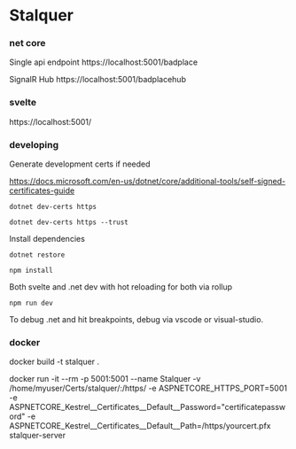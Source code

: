 
# Stalquer

### net core

Single api endpoint
https://localhost:5001/badplace

SignalR Hub
https://localhost:5001/badplacehub

### svelte

https://localhost:5001/

### developing

Generate development certs if needed

https://docs.microsoft.com/en-us/dotnet/core/additional-tools/self-signed-certificates-guide

```dotnet dev-certs https```

```dotnet dev-certs https --trust```

Install dependencies

``` dotnet restore ```

``` npm install ```

Both svelte and .net dev with hot reloading for both via rollup

```npm run dev```

To debug .net and hit breakpoints, debug via vscode or visual-studio.

### docker

docker build -t stalquer .

docker run -it --rm -p 5001:5001 --name Stalquer -v /home/myuser/Certs/stalquer/:/https/ -e ASPNETCORE_HTTPS_PORT=5001 -e ASPNETCORE_Kestrel__Certificates__Default__Password="certificatepassword" -e ASPNETCORE_Kestrel__Certificates__Default__Path=/https/yourcert.pfx stalquer-server

